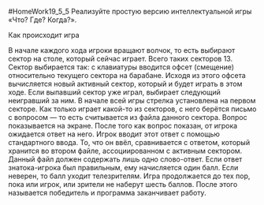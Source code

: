 #HomeWork19_5_5
Реализуйте простую версию интеллектуальной игры «Что? Где? Когда?».

Как происходит игра

В начале каждого хода игроки вращают волчок, то есть выбирают сектор 
на столе, который сейчас играет. Всего таких секторов 13. Сектор
выбирается так: с клавиатуры вводится офсет (смещение) относительно 
текущего сектора на барабане. Исходя из этого офсета вычисляется новый
активный сектор, который и будет играть в этом ходе. Если выпавший 
сектор уже играл, выбирает следующий неигравший за ним. В начале всей 
игры стрелка установлена на первом секторе.
Как только играет какой-то из секторов, с него берётся письмо с
вопросом — то есть считывается из файла данного сектора. Вопрос показывается
на экране.
После того как вопрос показан, от игрока ожидается ответ на него.
Игрок вводит этот ответ с помощью стандартного ввода. То, что он ввёл,
сравнивается с ответом, который хранится во втором файле, ассоциированном
с активным сектором. Данный файл должен содержать лишь одно слово-ответ.
Если ответ знатока-игрока был правильным, ему начисляется один балл. 
Если неверен, то балл уходит телезрителям.
Игра продолжается до тех пор, пока или игрок, или зрители не наберут
шесть баллов. После этого называется победитель и программа заканчивает
работу.
